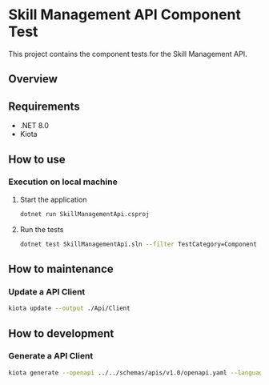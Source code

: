 ﻿# Skill Management API Component Test

This project contains the component tests for the Skill Management API.

## Overview

## Requirements

- .NET 8.0
- Kiota

## How to use

### Execution on local machine

1.  Start the application
    ```bash
    dotnet run SkillManagementApi.csproj
    ```
1.  Run the tests
    ```bash
    dotnet test SkillManagementApi.sln --filter TestCategory=Component
    ```

## How to maintenance

### Update a API Client

```bash
kiota update --output ./Api/Client
```

## How to development

### Generate a API Client

```bash
kiota generate --openapi ../../schemas/apis/v1.0/openapi.yaml --language csharp --namespace-name Api.Client --class-name ApiClient --output ./Api/Client
```
